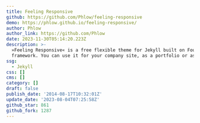 ```yaml
---
title: Feeling Responsive
github: https://github.com/Phlow/feeling-responsive
demo: https://phlow.github.io/feeling-responsive/
author: Phlow
author_link: https://github.com/Phlow
date: 2023-11-30T05:14:20.223Z
description: >-
  »Feeling Responsive« is a free flexible theme for Jekyll built on Foundation
  framework. You can use it for your company site, as a portfolio or as a blog.
ssg:
  - Jekyll
css: []
cms: []
category: []
draft: false
publish_date: '2014-08-17T10:32:01Z'
update_date: '2023-08-04T07:25:58Z'
github_star: 861
github_fork: 1287
---
```

